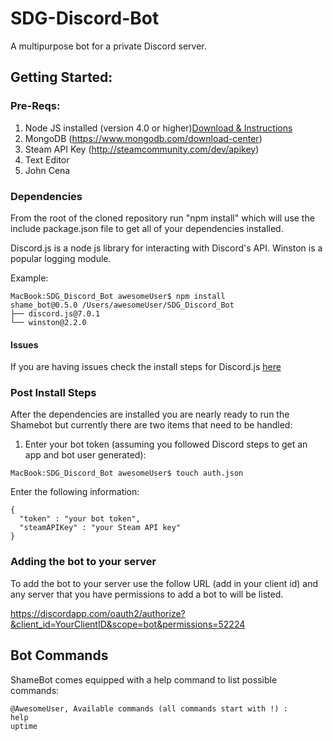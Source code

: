 # SDG-Discord-Bot
A multipurpose bot for a private Discord server.

## Getting Started:

### Pre-Reqs:

1. Node JS installed (version 4.0 or higher)[Download & Instructions](https://nodejs.org/en/download/)
2. MongoDB (https://www.mongodb.com/download-center)
3. Steam API Key (http://steamcommunity.com/dev/apikey)
3. Text Editor
4. John Cena

### Dependencies

From the root of the cloned repository run "npm install" which will use the include package.json file to get all of your dependencies installed.

Discord.js is a node js library for interacting with Discord's API.
Winston is a popular logging module.

Example:
```
MacBook:SDG_Discord_Bot awesomeUser$ npm install
shame_bot@0.5.0 /Users/awesomeUser/SDG_Discord_Bot
├── discord.js@7.0.1
└── winston@2.2.0
```

#### Issues
If you are having issues check the install steps for Discord.js [here](http://discordjs.readthedocs.org/en/latest/installing.html)


### Post Install Steps
After the dependencies are installed you are nearly ready to run the Shamebot but currently there are two items that need to be handled:

1. Enter your bot token (assuming you followed Discord steps to get an app and bot user generated):
```
MacBook:SDG_Discord_Bot awesomeUser$ touch auth.json
```
Enter the following information:
```
{
  "token" : "your bot token",
  "steamAPIKey" : "your Steam API key"
}
```

### Adding the bot to your server
To add the bot to your server use the follow URL (add in your client id) and any server that you have permissions to add a bot to will be listed.

https://discordapp.com/oauth2/authorize?&client_id=YourClientID&scope=bot&permissions=52224

## Bot Commands
ShameBot comes equipped with a help command to list possible commands:
```
@AwesomeUser, Available commands (all commands start with !) :
help
uptime
```
